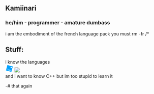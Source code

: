 ## Kamiinari
### he/him - programmer - amature dumbass
i am the embodiment of the french language pack you must rm -fr /*

## Stuff:
i know the languages <br/>
<code><img width="5%" src="https://raw.githubusercontent.com/vscode-icons/vscode-icons/master/icons/file_type_luau.svg"></code> <code><img width="5%" src="https://cdn.worldvectorlogo.com/logos/c--4.svg"></code>  <br/>
and i want to know C++ but im too stupid to learn it


-# that again
